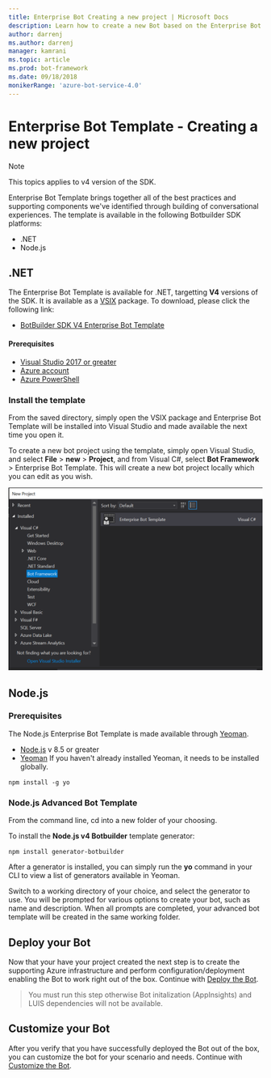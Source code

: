 ```yaml
---
title: Enterprise Bot Creating a new project | Microsoft Docs
description: Learn how to create a new Bot based on the Enterprise Bot template
author: darrenj
ms.author: darrenj
manager: kamrani
ms.topic: article
ms.prod: bot-framework
ms.date: 09/18/2018
monikerRange: 'azure-bot-service-4.0'
---
```


# Enterprise Bot Template - Creating a new project

> [!NOTE]
> This topics applies to v4 version of the SDK. 

Enterprise Bot Template brings together all of the best practices and supporting components we've identified through building of conversational experiences. The template is available in the following Botbuilder SDK platforms: 

- .NET
- Node.js

## .NET

The Enterprise Bot Template is available for .NET, targetting **V4** versions of the SDK. It is available as a [VSIX](https://docs.microsoft.com/en-us/visualstudio/extensibility/anatomy-of-a-vsix-package) package. To download, please click the following link:

- [BotBuilder SDK V4 Enterprise Bot Template](https://aka.ms/GetEnterpriseBotTemplate)

#### Prerequisites

- [Visual Studio 2017 or greater](https://www.visualstudio.com/downloads/)
- [Azure account](https://azure.microsoft.com/en-us/free/)
- [Azure PowerShell](https://docs.microsoft.com/en-us/powershell/azure/overview?view=azurermps-6.8.1)

### Install the template

From the saved directory, simply open the VSIX package and Enterprise Bot Template will be installed into Visual Studio and made available the next time you open it.

To create a new bot project using the template, simply open Visual Studio, and select **File** > **new** > **Project**, and from Visual C#, select **Bot Framework** > Enterprise Bot Template. This will create a new bot project locally which you can edit as you wish. 

![File New Project Template](media/enterprise-template/EnterpriseBot-NewProject.png)

## Node.js

### Prerequisites
The Node.js Enterprise Bot Template is made available through [Yeoman](http://yeoman.io/). 
- [Node.js](https://nodejs.org/en/) v 8.5 or greater 
- [Yeoman](http://yeoman.io/) 
If you haven't already installed Yeoman, it needs to be installed globally. 
```shell 
npm install -g yo 
``` 
### Node.js Advanced Bot Template
From the command line, cd into a new folder of your choosing. <!-- (TODO: explain the folder) -->

To install the **Node.js v4 Botbuilder** template generator: 
```shell
npm install generator-botbuilder
``` 
After a generator is installed, you can simply run the **yo** command in your CLI to view a list of generators available in Yeoman. 

<!-- (TODO: Add a screenshot picture) -->

Switch to a working directory of your choice, and select the generator to use. You will be prompted for various options to create your bot, such as name and description. When all prompts are completed, your advanced bot template will be created in the same working folder. 
<!-- (TODO: Add a screenshot picture) -->

## Deploy your Bot

Now that your have your project created the next step is to create the supporting Azure infrastructure and perform configuration/deployment enabling the Bot to work right out of the box. Continue with [Deploy the Bot](bot-builder-enterprise-template-deployment.md).

> You must run this step otherwise Bot initalization (AppInsights) and LUIS dependencies will not be available.
## Customize your Bot

After you verify that you have successfully deployed the Bot out of the box, you can customize the bot for your scenario and needs. Continue with [Customize the Bot](bot-builder-enterprise-template-customize.md).
